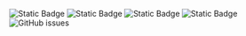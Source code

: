 ![Static Badge](https://img.shields.io/badge/blacklists-60-000000) ![Static Badge](https://img.shields.io/badge/blacklisted-2926424-cc0000) ![Static Badge](https://img.shields.io/badge/whitelisted-2244-00CC00) ![Static Badge](https://img.shields.io/badge/streaming_blacklist-28107-000000) ![GitHub issues](https://img.shields.io/github/issues/fabriziosalmi/blacklists)
